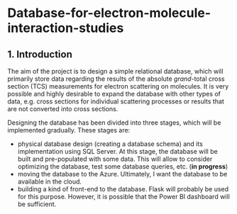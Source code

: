 # Database-for-electron-molecule-interaction-studies
## 1. Introduction 
The aim of the project is to design a simple relational database, which will primarily store data regarding the results of the absolute *grand*-total cross section (TCS) measurements for electron scattering on molecules. It is very possible and highly desirable to expand the database with other types of data, e.g. cross sections for individual scattering processes or results that are not converted into cross sections. 

Designing the database has been divided into three stages, which will be implemented gradually. These stages are: 
- physical database design (creating a database schema) and its implementation using SQL Server. At this stage, the database will be built and pre-populated with some data. This will allow to consider optimizing the database, test some database queries, etc. (**in progress**) 
- moving the database to the Azure. Ultimately, I want the database to be available in the cloud.
- building a kind of front-end to the database. Flask will probably be used for this purpose. However, it is possible that the Power BI dashboard will be sufficient. 
